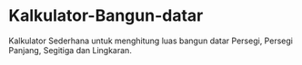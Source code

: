 # Kalkulator-Bangun-datar
Kalkulator Sederhana untuk menghitung luas bangun datar Persegi, Persegi Panjang, Segitiga dan Lingkaran.
